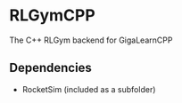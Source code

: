 # RLGymCPP
The C++ RLGym backend for GigaLearnCPP

## Dependencies 
 - RocketSim (included as a subfolder)